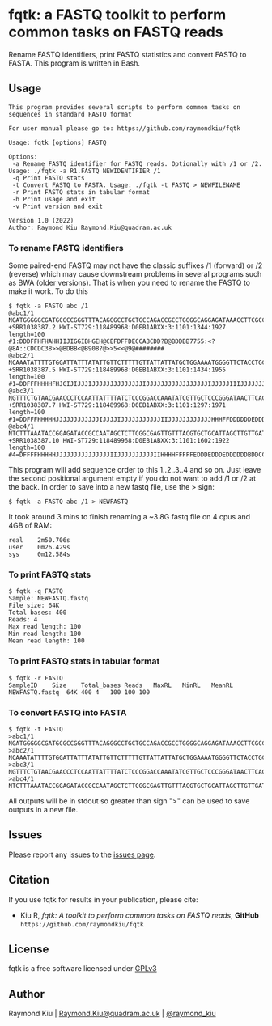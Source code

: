 # fqtk: a FASTQ toolkit to perform common tasks on FASTQ reads
Rename FASTQ identifiers, print FASTQ statistics and convert FASTQ to FASTA. This program is written in Bash.

## Usage
```
This program provides several scripts to perform common tasks on sequences in standard FASTQ format

For user manual please go to: https://github.com/raymondkiu/fqtk

Usage: fqtk [options] FASTQ

Options:
 -a Rename FASTQ identifier for FASTQ reads. Optionally with /1 or /2. Usage: ./fqtk -a R1.FASTQ NEWIDENTIFIER /1
 -q Print FASTQ stats
 -t Convert FASTQ to FASTA. Usage: ./fqtk -t FASTQ > NEWFILENAME
 -r Print FASTQ stats in tabular format
 -h Print usage and exit
 -v Print version and exit

Version 1.0 (2022)
Author: Raymond Kiu Raymond.Kiu@quadram.ac.uk
```

### To rename FASTQ identifiers
Some paired-end FASTQ may not have the classic suffixes /1 (forward) or /2 (reverse) which may cause downstream problems in several programs such as BWA (older versions).  That is when you need to rename the FASTQ to make it work. To do this
```
$ fqtk -a FASTQ abc /1
@abc1/1
NGATGGGGGCGATGCGCCGGGTTTACAGGGCCTGCTGCCAGACCGCCTGGGGCAGGAGATAAACCTTCGCCGGGGCGCGTATGCCGTCGGTGACAATATG
+SRR1038387.2 HWI-ST729:118489968:D0EB1ABXX:3:1101:1344:1927 length=100
#1:DDDFFHFHAHHIIJIGGIBHGEH@CEFDFFDECCABCDD?B@BDDBB7755:<?@8A::CDCDC38>>@BDBB<@B908?@>>5<<@9@########
@abc2/1
NCAAATATTTTGTGGATTATTTATATTGTTCTTTTTGTTATTATTATGCTGGAAAATGGGGTTCTACCTGCCGCATTTCTACCCGGCGATACATTATTAA
+SRR1038387.5 HWI-ST729:118489968:D0EB1ABXX:3:1101:1434:1955 length=100
#1=DDFFFHHHHFHJGIJIJJJIJJJJJJJJJJJJJJIJJJJJJJJJJJJJJJJJIJJJJJIIIJJJJJJJJJHHBFFFEEEEEDDDDDDDDDDEDEEDE
@abc3/1
NGTTTCTGTAACGAACCCTCCAATTATTTTATCTCCCGGACCAAATATCGTTGCTCCCGGGATAACTTCACCAATAATTGGTTCAAGAATATCTTCCTCG
+SRR1038387.7 HWI-ST729:118489968:D0EB1ABXX:3:1101:1297:1971 length=100
#1=DDFFFHHHHHJJJJJJJJJJJJIJJJJIJJJJJJJJJJJIIJJJJJJJJJJJJHHHFFDDDDDDEDDDDDDDDDEFDDABDDEDDDDDEEEEEDDCB
@abc4/1
NTCTTTAAATACCGGAGATACCGCCAATAGCTCTTCGGCGAGTTGTTTACGTGCTGCATTAGCTTGTTGATCGTTACCCTTTTCAATAACATTCATTAAA
+SRR1038387.10 HWI-ST729:118489968:D0EB1ABXX:3:1101:1602:1922 length=100
#4=DFFFFHHHHHJJJJJJJJJJJJJJJIIJJJJJJJJJJIIHHHHFFFFFEDDDEDDDEDDDDDDBDDCCDDAB@@CDDDDDCACDC>ACCDDEEE:@C
```
This program will add sequence order to this 1..2..3..4 and so on. Just leave the second positional argument empty if you do not want to add /1 or /2 at the back.
In order to save into a new fastq file, use the > sign:
```
$ fqtk -a FASTQ abc /1 > NEWFASTQ
```
It took around 3 mins to finish renaming a ~3.8G fastq file on 4 cpus and 4GB of RAM:
```
real    2m50.706s
user    0m26.429s
sys     0m12.584s
```

### To print FASTQ stats
```
$ fqtk -q FASTQ
Sample: NEWFASTQ.fastq
File size: 64K
Total bases: 400
Reads: 4
Max read length: 100
Min read length: 100
Mean read length: 100
```

### To print FASTQ stats in tabular format
```
$ fqtk -r FASTQ
SampleID	Size	Total_bases	Reads	MaxRL	MinRL	MeanRL	
NEWFASTQ.fastq	64K	400	4	100	100	100
```

### To convert FASTQ into FASTA
```
$ fqtk -t FASTQ
>abc1/1
NGATGGGGGCGATGCGCCGGGTTTACAGGGCCTGCTGCCAGACCGCCTGGGGCAGGAGATAAACCTTCGCCGGGGCGCGTATGCCGTCGGTGACAATATG
>abc2/1
NCAAATATTTTGTGGATTATTTATATTGTTCTTTTTGTTATTATTATGCTGGAAAATGGGGTTCTACCTGCCGCATTTCTACCCGGCGATACATTATTAA
>abc3/1
NGTTTCTGTAACGAACCCTCCAATTATTTTATCTCCCGGACCAAATATCGTTGCTCCCGGGATAACTTCACCAATAATTGGTTCAAGAATATCTTCCTCG
>abc4/1
NTCTTTAAATACCGGAGATACCGCCAATAGCTCTTCGGCGAGTTGTTTACGTGCTGCATTAGCTTGTTGATCGTTACCCTTTTCAATAACATTCATTAAA
```

All outputs will be in stdout so greater than sign ">" can be used to save outputs in a new file.

## Issues
Please report any issues to the [issues page](https://github.com/raymondkiu/fqtk/issues).

## Citation
If you use fqtk for results in your publication, please cite:
* Kiu R, *fqtk: A toolkit to perform common tasks on FASTQ reads*, **GitHub** `https://github.com/raymondkiu/fqtk`

## License
fqtk is a free software licensed under [GPLv3](https://github.com/raymondkiu/fqtk/blob/master/LICENSE)

## Author
Raymond Kiu | Raymond.Kiu@quadram.ac.uk | [@raymond_kiu](https://twitter.com/raymond_kiu)



